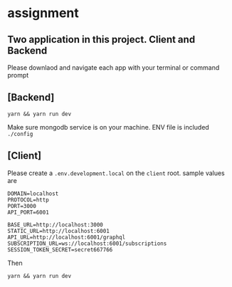 # assignment

## Two application in this project. Client and Backend
Please downlaod and navigate each app with your terminal or command prompt

## [Backend]
```
yarn && yarn run dev
```
Make sure mongodb service is on your machine. ENV file is included `./config`

## [Client]
Please create a `.env.development.local` on the `client` root.
sample values are
```
DOMAIN=localhost
PROTOCOL=http
PORT=3000
API_PORT=6001

BASE_URL=http://localhost:3000
STATIC_URL=http://localhost:6001
API_URL=http://localhost:6001/graphql
SUBSCRIPTION_URL=ws://localhost:6001/subscriptions
SESSION_TOKEN_SECRET=secret667766

```
Then
```
yarn && yarn run dev
```
